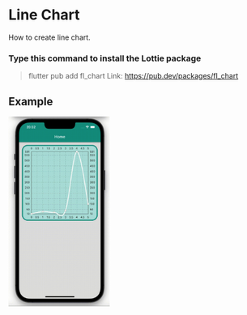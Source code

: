 # Line Chart
How to create line chart.

### Type this command to install the Lottie package
> flutter pub add fl_chart
Link: https://pub.dev/packages/fl_chart

## Example
<img src="dist/assets/example.gif?raw=true" width="200px">